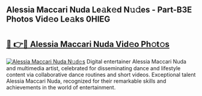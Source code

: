 ## Alessia Maccari Nuda Le𝚊k𝚎d N𝚞𝚍es - Part-B3E Photos Vid𝚎o Le𝚊ks 0HIEG

# <h2><a href="http://fbbqkh3.evod.top/?m=Alessia+Maccari+Nuda">🔗 👉🔴 Alessia Maccari Nuda Vid𝚎o Ph𝚘t𝚘s</a></h2>

[![Alessia Maccari Nuda N𝚞d𝚎s](https://i.imgur.com/8V9OHl7.gif)](http://fbbqkh3.evod.top/?m=Alessia+Maccari+Nuda)
Digital entertainer Alessia Maccari Nuda and multimedia artist, celebrated for disseminating dance and lifestyle content via collaborative dance routines and short videos. Exceptional talent Alessia Maccari Nuda, recognized for their remarkable skills and achievements in the world of entertainment. 

